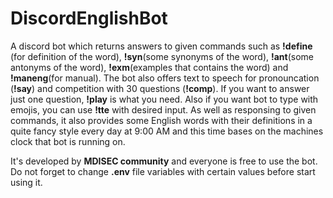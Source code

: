 # DiscordEnglishBot

A discord bot which returns answers to given commands such as **!define** (for definition of the word), **!syn**(some synonyms of the word), **!ant**(some antonyms of the word), **!exm**(examples that contains the word) and **!maneng**(for manual). The bot also offers text to speech for pronouncation (**!say**) and competition with 30 questions (**!comp**). If you want to answer just one question, **!play** is what you need. Also if you want bot to type with emojis, you can use **!tte** with desired input. As well as responsing to given commands, it also provides some English words with their definitions in a quite fancy style every day at 9:00 AM and this time bases on the machines clock that bot is running on. 

It's developed by **MDISEC community** and everyone is free to use the bot.
Do not forget to change **.env** file variables with certain values before start using it.
